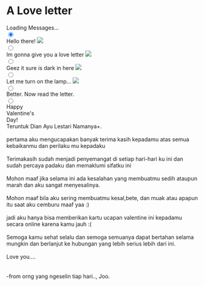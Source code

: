 <!DOCTYPE html>
<html lang="en">
<head>
    <meta charset="UTF-8">
    <meta http-equiv="X-UA-Compatible" content="IE=edge">
    <meta name="viewport" content="width=device-width, initial-scale=1.0">
    <link rel="stylesheet" href="style.css">
    <title>Love Letter</title>
</head>
<body>
    <div class='game'>
        <div class='game_loader'>
          <div class='game_loader__inner'>
            <div class='subtitle'>
              <h1>A Love letter</h1>
            </div>
            <div class='bar'>
              <div class='bar_inner'></div>
            </div>
            <span>Loading Messages...</span>
          </div>
        </div>
        <div class='game_intro'>
          <input checked='checked' class='dialogue' id='intro-1' name='intro' type='radio'>
          <div class='dialogue'>
            Hello there!
            <label for='intro-2'>
              <img src='https://s3-us-west-2.amazonaws.com/s.cdpn.io/217233/arrowMovement.png'>
            </label>
          </div>
          <input class='dialogue' id='intro-2' name='intro' type='radio'>
          <div class='dialogue'>
            Im gonna give you a love letter
            <label for='intro-3'>
              <img src='https://s3-us-west-2.amazonaws.com/s.cdpn.io/217233/arrowMovement.png'>
            </label>
          </div>
          <input class='dialogue' id='intro-3' name='intro' type='radio'>
          <div class='dialogue'>
            Geez it sure is dark in here
            <label for='intro-4'>
              <img src='https://s3-us-west-2.amazonaws.com/s.cdpn.io/217233/arrowMovement.png'>
            </label>
          </div>
          <input class='dialogue' id='intro-4' name='intro' type='radio'>
          <div class='dialogue'>
            Let me turn on the lamp...
            <label for='intro-5'>
              <img src='https://s3-us-west-2.amazonaws.com/s.cdpn.io/217233/arrowMovement.png'>
            </label>
          </div>
          <input class='dialogue' id='intro-5' name='intro' type='radio'>
          <div class='dialogue end'>
            Better. Now read the letter.
          </div>
          <input class='dialogue' id='intro-6' name='intro' type='radio'>
          <div class='overlay'></div>
        </div>
    </div>
    <div class="container">  
        <div class="valentines">
            <div class="envelope"></div>
            <div class="front"></div>
            <div class="card">
                <div class="text">Happy</br> Valentine's</br> Day!</div>
                <div class="heart"></div>
                <div class="hearts">
                    <div class="one"></div>
                    <div class="two"></div>
                    <div class="three"></div>
                    <div class="four"></div>
                    <div class="five"></div>
                </div>
            </div>
        </div>
        <div class="shadow"></div>
    </div>
    <div class="modal" id="modal1">
      <div class="modal-dialog">
        <section class="modal-content">Teruntuk Dian Ayu Lestari Namanya+.<br><br>pertama aku mengucapakan banyak terima kasih kepadamu atas semua kebaikanmu dan perilaku mu kepadaku<br><br>Terimakasih sudah menjadi penyemangat di setiap hari-hari ku ini dan sudah percaya padaku dan memaklumi sifatku ini<br><br>Mohon maaf jika selama ini ada kesalahan yang membuatmu sedih ataupun marah dan aku sangat menyesalinya.<br><br>Mohon maaf bila aku sering membuatmu kesal,bete, dan muak atau apapun itu saat aku cemburu maaf yaa :)<br><br>jadi aku hanya bisa memberikan kartu ucapan valentine ini kepadamu secara online karena kamu jauh :(<br><br>Semoga kamu sehat selalu dan semoga semuanya dapat bertahan selama mungkin dan berlanjut ke hubungan yang lebih serius lebih dari ini.<br><br>Love you....<br><br><br>-from orng yang ngeselin tiap hari.., Joo.</section>
      </div>
    </div>
</body>
<script src="index.js"></script>
</html>
